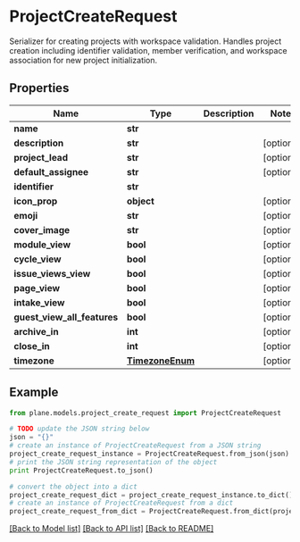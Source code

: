 # ProjectCreateRequest

Serializer for creating projects with workspace validation.  Handles project creation including identifier validation, member verification, and workspace association for new project initialization.

## Properties
Name | Type | Description | Notes
------------ | ------------- | ------------- | -------------
**name** | **str** |  | 
**description** | **str** |  | [optional] 
**project_lead** | **str** |  | [optional] 
**default_assignee** | **str** |  | [optional] 
**identifier** | **str** |  | 
**icon_prop** | **object** |  | [optional] 
**emoji** | **str** |  | [optional] 
**cover_image** | **str** |  | [optional] 
**module_view** | **bool** |  | [optional] 
**cycle_view** | **bool** |  | [optional] 
**issue_views_view** | **bool** |  | [optional] 
**page_view** | **bool** |  | [optional] 
**intake_view** | **bool** |  | [optional] 
**guest_view_all_features** | **bool** |  | [optional] 
**archive_in** | **int** |  | [optional] 
**close_in** | **int** |  | [optional] 
**timezone** | [**TimezoneEnum**](TimezoneEnum.md) |  | [optional] 

## Example

```python
from plane.models.project_create_request import ProjectCreateRequest

# TODO update the JSON string below
json = "{}"
# create an instance of ProjectCreateRequest from a JSON string
project_create_request_instance = ProjectCreateRequest.from_json(json)
# print the JSON string representation of the object
print ProjectCreateRequest.to_json()

# convert the object into a dict
project_create_request_dict = project_create_request_instance.to_dict()
# create an instance of ProjectCreateRequest from a dict
project_create_request_from_dict = ProjectCreateRequest.from_dict(project_create_request_dict)
```
[[Back to Model list]](../README.md#documentation-for-models) [[Back to API list]](../README.md#documentation-for-api-endpoints) [[Back to README]](../README.md)


